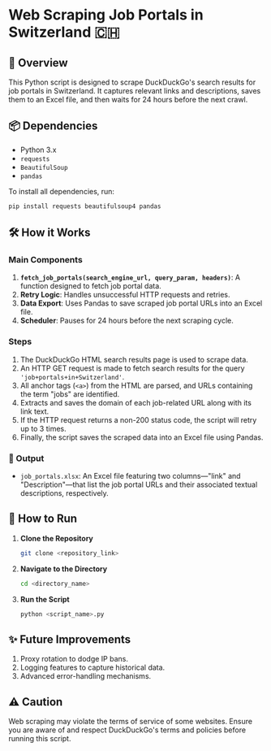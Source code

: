 # Web Scraping Job Portals in Switzerland 🇨🇭

## 📌 Overview

This Python script is designed to scrape DuckDuckGo's search results for job portals in Switzerland. It captures relevant links and descriptions, saves them to an Excel file, and then waits for 24 hours before the next crawl.

## 📦 Dependencies

- Python 3.x
- `requests`
- `BeautifulSoup`
- `pandas`

To install all dependencies, run:
```bash
pip install requests beautifulsoup4 pandas
```


## 🛠 How it Works

### Main Components

1. **`fetch_job_portals(search_engine_url, query_param, headers)`**: A function designed to fetch job portal data.
2. **Retry Logic**: Handles unsuccessful HTTP requests and retries.
3. **Data Export**: Uses Pandas to save scraped job portal URLs into an Excel file.
4. **Scheduler**: Pauses for 24 hours before the next scraping cycle.

### Steps

1. The DuckDuckGo HTML search results page is used to scrape data.
2. An HTTP GET request is made to fetch search results for the query `'job+portals+in+Switzerland'`.
3. All anchor tags (`<a>`) from the HTML are parsed, and URLs containing the term "jobs" are identified.
4. Extracts and saves the domain of each job-related URL along with its link text.
5. If the HTTP request returns a non-200 status code, the script will retry up to 3 times.
6. Finally, the script saves the scraped data into an Excel file using Pandas.

### 📂 Output

- `job_portals.xlsx`: An Excel file featuring two columns—"link" and "Description"—that list the job portal URLs and their associated textual descriptions, respectively.

## 🚀 How to Run

1. **Clone the Repository**
    ```bash
    git clone <repository_link>
    ```

2. **Navigate to the Directory**
    ```bash
    cd <directory_name>
    ```

3. **Run the Script**
    ```bash
    python <script_name>.py
    ```

## ✨ Future Improvements

1. Proxy rotation to dodge IP bans.
2. Logging features to capture historical data.
3. Advanced error-handling mechanisms.

## ⚠️ Caution

Web scraping may violate the terms of service of some websites. Ensure you are aware of and respect DuckDuckGo's terms and policies before running this script.
